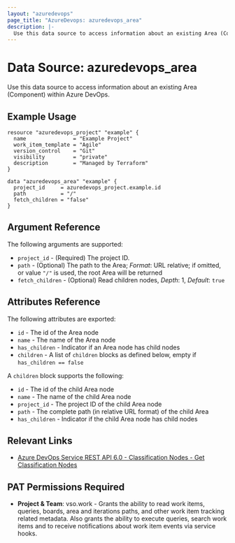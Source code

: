 ```yaml
---
layout: "azuredevops"
page_title: "AzureDevops: azuredevops_area"
description: |-
  Use this data source to access information about an existing Area (Component) within Azure DevOps.
---
```


# Data Source: azuredevops_area

Use this data source to access information about an existing Area (Component) within Azure DevOps.

## Example Usage

```hcl
resource "azuredevops_project" "example" {
  name               = "Example Project"
  work_item_template = "Agile"
  version_control    = "Git"
  visibility         = "private"
  description        = "Managed by Terraform"
}

data "azuredevops_area" "example" {
  project_id     = azuredevops_project.example.id
  path           = "/"
  fetch_children = "false"
}
```

## Argument Reference

The following arguments are supported:

- `project_id` - (Required) The project ID.
- `path` - (Optional) The path to the Area; _Format_: URL relative; if omitted, or value `"/"` is used, the root Area will be returned
- `fetch_children` - (Optional) Read children nodes, _Depth_: 1, _Default_: `true`

## Attributes Reference

The following attributes are exported:

- `id` - The id of the Area node
- `name` - The name of the Area node
- `has_children` - Indicator if an Area node has child nodes
- `children` - A list of `children` blocks as defined below, empty if `has_children == false`

A `children` block supports the following:

- `id` - The id of the child Area node
- `name` - The name of the child Area node
- `project_id` - The project ID of the child Area node
- `path` - The complete path (in relative URL format) of the child Area
- `has_children` - Indicator if the child Area node has child nodes

## Relevant Links

- [Azure DevOps Service REST API 6.0 - Classification Nodes - Get Classification Nodes](https://docs.microsoft.com/en-us/rest/api/azure/devops/wit/classification-nodes/create-or-update?view=azure-devops-rest-6.0)

## PAT Permissions Required

- **Project & Team**: vso.work - Grants the ability to read work items, queries, boards, area and iterations paths, and other work item tracking related metadata. Also grants the ability to execute queries, search work items and to receive notifications about work item events via service hooks. 
